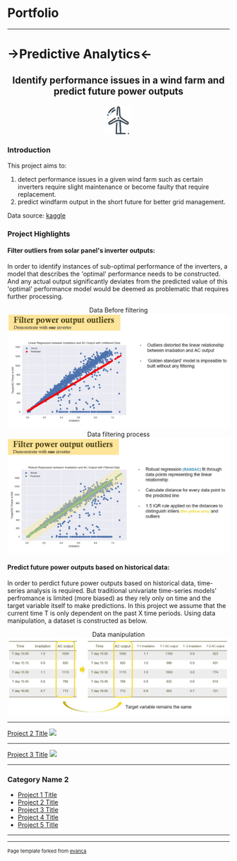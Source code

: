 # **Portfolio**

---

# **->Predictive Analytics<-**



## **<p style="text-align: center;">Identify performance issues in a wind farm and predict future power outputs</p>**

<div align="center"><img src="images/icons8-wind-turbine-64.png?raw=true"/></div>

### **Introduction**
This project aims to:
1. detect performance issues in a given wind farm such as certain inverters require slight maintenance or become faulty that require replacement.
2. predict windfarm output in the short future for better grid management.

Data source: [kaggle](https://www.kaggle.com/anikannal/solar-power-generation-data)

### **Project Highlights**
#### Filter outliers from solar panel's inverter outputs:

In order to identify instances of sub-optimal performance of the inverters, a model that describes the 'optimal' performance needs to be constructed. And any actual output significantly deviates from the predicted value of this 'optimal' performance model would be deemed as problematic that requires further processing.

<div align="center">Data Before filtering</div>

<div align="center"><img src="images/Before_Filtering.JPG" width="700"/></div>

<div align="center">Data filtering process</div>

<div align="center"><img src="images/After_Filtering.JPG" width="700"/></div>

#### Predict future power outputs based on historical data:

In order to perdict future power outputs based on historical data, time-series analysis is required. But traditional univariate time-series models' perfromance is limited (more biased) as they rely only on time and the target variable itself to make predictions. In this project we assume that the current time T is only dependent on the past X time periods. Using data manipulation, a dataset is constructed as below.

<div align="center">Data manipulation</div>

<div align="center"><img src="images/IID_Manipulation.JPG" width="700"/></div>




---
[Project 2 Title](/pdf/WindFarm.pdf)
<img src="images/dummy_thumbnail.jpg?raw=true"/>

---
[Project 3 Title](http://example.com/)
<img src="images/dummy_thumbnail.jpg?raw=true"/>

---

### Category Name 2

- [Project 1 Title](http://example.com/)
- [Project 2 Title](http://example.com/)
- [Project 3 Title](http://example.com/)
- [Project 4 Title](http://example.com/)
- [Project 5 Title](http://example.com/)

---




---
<p style="font-size:11px">Page template forked from <a href="https://github.com/evanca/quick-portfolio">evanca</a></p>
<!-- Remove above link if you don't want to attibute -->
